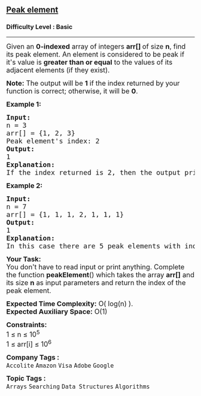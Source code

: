 <h2><a href="https://www.geeksforgeeks.org/problems/peak-element/1?page=1&category=Arrays,Strings,Sorting,Searching&difficulty=Basic&sortBy=submissions">Peak element</a></h2><h3>Difficulty Level : Basic</h3><hr><div class="problems_problem_content__Xm_eO"><p><span style="font-size: 18px;">Given an <strong>0-indexed</strong> array of integers <strong>arr[] </strong>of size <strong>n</strong>, find its peak element. An element is considered to be peak if it's value is <strong>greater than or equal</strong> to the values of its adjacent elements (if they exist).</span></p>
<p><span style="font-size: 18px;"><strong>Note:</strong> The output will be&nbsp;<strong>1</strong> if the index returned by your function is correct; otherwise, it will be <strong>0</strong>.</span></p>
<p><strong><span style="font-size: 18px;">Example 1:</span></strong></p>
<pre><strong><span style="font-size: 18px;">Input: 
</span></strong><span style="font-size: 18px;">n = 3
arr[] = {1, 2, 3}<br></span><span style="font-size: 18px;">Peak element's index:<strong> </strong>2
<strong>Output:</strong> <br>1
<strong>Explanation:</strong> <br>If the index returned is 2, then the output printed will be 1. Since arr[2] = 3 is greater than its </span><span style="font-size: 14pt;">adjacent elements, and there is no element after it, we can consider it as a peak element. No other index satisfies the same property.</span></pre>
<p><strong><span style="font-size: 18px;">Example 2:</span></strong></p>
<pre><strong><span style="font-size: 18px;">Input:
</span></strong><span style="font-size: 18px;">n = 7
arr[] = {1, 1, 1, 2, 1, 1, 1}</span><span style="font-size: 18px;">
<strong>Output: <br></strong>1<strong>
Explanation: <br></strong></span><span style="font-size: 18px;">In this case there are 5 peak elements with indices as {0,1,3,5,6}. Returning any of them will give you correct answer.</span></pre>
<p><strong><span style="font-size: 18px;">Your Task:</span></strong><br><span style="font-size: 18px;">You don't have to read&nbsp;input or print anything. Complete the function <strong>peakElement</strong>() which takes the array <strong>arr[]</strong> and its size <strong>n</strong> as input parameters and return the index of the peak element.</span></p>
<p><span style="font-size: 18px;"><strong>Expected Time Complexity:</strong> O( log(n) ).<br><strong>Expected Auxiliary Space:</strong>&nbsp;O(1)</span></p>
<p><span style="font-size: 18px;"><strong>Constraints:</strong><br>1 ≤ n ≤ 10<sup>5</sup><br>1 ≤ arr[i] ≤ 10<sup>6</sup></span></p></div><p><span style=font-size:18px><strong>Company Tags : </strong><br><code>Accolite</code>&nbsp;<code>Amazon</code>&nbsp;<code>Visa</code>&nbsp;<code>Adobe</code>&nbsp;<code>Google</code>&nbsp;<br><p><span style=font-size:18px><strong>Topic Tags : </strong><br><code>Arrays</code>&nbsp;<code>Searching</code>&nbsp;<code>Data Structures</code>&nbsp;<code>Algorithms</code>&nbsp;